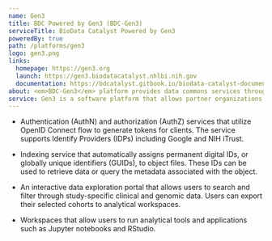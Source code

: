 ```yaml
---
name: Gen3
title: BDC Powered by Gen3 (BDC-Gen3)
serviceTitle: BioData Catalyst Powered by Gen3
poweredBy: true
path: /platforms/gen3
logo: gen3.png
links:
  homepage: https://gen3.org
  launch: https://gen3.biodatacatalyst.nhlbi.nih.gov
  documentation: https://bdcatalyst.gitbook.io/biodata-catalyst-documentation/explore_data/gen3-discovering-data
about: <em>BDC-Gen3</em> platform provides data commons services through authentication/authorization, object file indexing, interactive data search and export, and analytical workspaces services. Partner organizations and approved researchers can search and access hosted genomic and phenotypic data, and export selected cohorts to analytical workspaces in a scalable, reproducible, and secure manner.
service: Gen3 is a software platform that allows partner organizations and grant approved researchers to search and access harmonized datasets. Users can search over project and study-specific genomic and phenotypic data and export selected cohorts to analytical workspaces in a scalable, reproducible, and secure manner.
---
```


- Authentication (AuthN) and authorization (AuthZ) services that utilize OpenID Connect flow to generate tokens for clients. The service supports Identify Providers (IDPs) including Google and NIH iTrust.

- Indexing service that automatically assigns permanent digital IDs, or globally unique identifiers (GUIDs), to object files. These IDs can be used to retrieve data or query the metadata associated with the object.

- An interactive data exploration portal that allows users to search and filter through study-specific clinical and genomic data. Users can export their selected cohorts to analytical workspaces.

- Workspaces that allow users to run analytical tools and applications such as Jupyter notebooks and RStudio.
